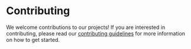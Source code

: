 # Contributing
We welcome contributions to our projects! If you are interested in contributing, please read our [contributing guidelines](https://github.com/MutluMinds/.github/blob/main/CONTRIBUTING.md) for more information on how to get started.
